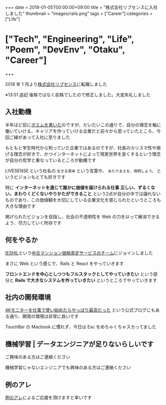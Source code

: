 +++
date = 2018-01-05T00:00:00+09:00
title = "株式会社リブセンスに入社しました"
thumbnail = "images/rails.png"
tags = ["Career"]
categories = ["Life"]
# ["Tech", "Engineering", "Life", "Poem", "DevEnv", "Otaku", "Career"]
+++

2018 年 1 月より[株式会社リブセンス](http://www.livesense.co.jp/)に転職しました

※13:51 追記 後株ではなく前株でしたので修正しました。大変失礼しました

## 入社動機
半年ほど前に[ポエムを書いた](https://blog.euxn.me/entry/2017-05-29_what-i-think-about-the-web-now-and-when-i-was-hunting-job/)のですが、だいたいこの通りで、自分の理念を軸に働いていける、キャリアを作っていける企業だと前々から思っていたところ、今回ご縁があって入社に至りました

もともと学生時代から知っていた企業ではあるのですが、社長のカリスマ性や掲げる理念が好きで、かつインターネットによって現実世界を良くするという理念が自分の哲学と重なっているところが動機です

LIVESENSE という社名の `生きる意味` という言葉や、 `あたりまえを、発明しよう。` というビジョンもとても好きです

特に **インターネットを通じて誰かに価値を届けられる仕事** **正しい、ずるくない、まわりくどくないやりかたができること** という2点が自分の中では譲れないものであり、この価値観を大切にしている企業文化を感じられたというところも大きな理由です

掲げられたビジョンを目指し、社会の不透明性を Web の力を以って解消できるよう、尽力していく所存です

## 何をやるか
[IESHIL](https://www.ieshil.com/)という[中古マンション価格査定サービスのチーム](https://qiita.com/tchikuba/items/0d4cdb27ccc13cef5951)にジョインしました

まさに Web という感じで、Rails と React をやっていきます

**フロントエンドを中心としつつもフルスタックとしてやっていきたい** という部分と **Rails で大きなシステムを作っていきたい** というところでやっていきます

## 社内の開発環境
[4Kモニターを仕事で使い始めたらやっぱり最高だった](http://made.livesense.co.jp/entry/2017/11/27/090000) という公式ブログにもある通り、開発の環境は非常に良いです

TouchBar の Macbook に慣れず、今日は Esc をめちゃくちゃスカってました

## 機械学習 | データエンジニアが足りないらしいです
ご興味のある方はご連絡ください

機械学習じゃないエンジニアでも興味のある方はご連絡ください

## 例のアレ
[例のアレ](https://www.amazon.co.jp/hz/wishlist/ls/3MJDA7W8W7EE8)によるご応援を頂けますと幸いです
